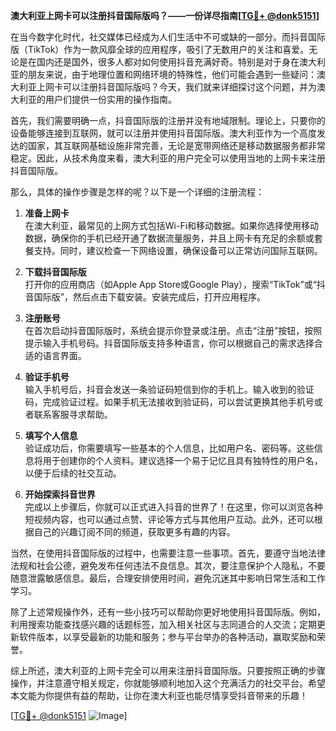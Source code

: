 **澳大利亚上网卡可以注册抖音国际版吗？——一份详尽指南[[TG💪+ @donk5151](https://t.me/s/donk5151)]**

在当今数字化时代，社交媒体已经成为人们生活中不可或缺的一部分。而抖音国际版（TikTok）作为一款风靡全球的应用程序，吸引了无数用户的关注和喜爱。无论是在国内还是国外，很多人都对如何使用抖音充满好奇。特别是对于身在澳大利亚的朋友来说，由于地理位置和网络环境的特殊性，他们可能会遇到一些疑问：澳大利亚上网卡可以注册抖音国际版吗？今天，我们就来详细探讨这个问题，并为澳大利亚的用户们提供一份实用的操作指南。

首先，我们需要明确一点，抖音国际版的注册并没有地域限制。理论上，只要你的设备能够连接到互联网，就可以注册并使用抖音国际版。澳大利亚作为一个高度发达的国家，其互联网基础设施非常完善，无论是宽带网络还是移动数据服务都非常稳定。因此，从技术角度来看，澳大利亚的用户完全可以使用当地的上网卡来注册抖音国际版。

那么，具体的操作步骤是怎样的呢？以下是一个详细的注册流程：

1. **准备上网卡**  
   在澳大利亚，最常见的上网方式包括Wi-Fi和移动数据。如果你选择使用移动数据，确保你的手机已经开通了数据流量服务，并且上网卡有充足的余额或套餐支持。同时，建议检查一下网络设置，确保设备可以正常访问国际互联网。

2. **下载抖音国际版**  
   打开你的应用商店（如Apple App Store或Google Play），搜索“TikTok”或“抖音国际版”，然后点击下载安装。安装完成后，打开应用程序。

3. **注册账号**  
   在首次启动抖音国际版时，系统会提示你登录或注册。点击“注册”按钮，按照提示输入手机号码。抖音国际版支持多种语言，你可以根据自己的需求选择合适的语言界面。

4. **验证手机号**  
   输入手机号后，抖音会发送一条验证码短信到你的手机上。输入收到的验证码，完成验证过程。如果手机无法接收到验证码，可以尝试更换其他手机号或者联系客服寻求帮助。

5. **填写个人信息**  
   验证成功后，你需要填写一些基本的个人信息，比如用户名、密码等。这些信息将用于创建你的个人资料。建议选择一个易于记忆且具有独特性的用户名，以便于后续的社交互动。

6. **开始探索抖音世界**  
   完成以上步骤后，你就可以正式进入抖音的世界了！在这里，你可以浏览各种短视频内容，也可以通过点赞、评论等方式与其他用户互动。此外，还可以根据自己的兴趣订阅不同的频道，获取更多有趣的内容。

当然，在使用抖音国际版的过程中，也需要注意一些事项。首先，要遵守当地法律法规和社会公德，避免发布任何违法不良信息。其次，要注意保护个人隐私，不要随意泄露敏感信息。最后，合理安排使用时间，避免沉迷其中影响日常生活和工作学习。

除了上述常规操作外，还有一些小技巧可以帮助你更好地使用抖音国际版。例如，利用搜索功能查找感兴趣的话题标签，加入相关社区与志同道合的人交流；定期更新软件版本，以享受最新的功能和服务；参与平台举办的各种活动，赢取奖励和荣誉。

综上所述，澳大利亚的上网卡完全可以用来注册抖音国际版。只要按照正确的步骤操作，并注意遵守相关规定，你就能够顺利地加入这个充满活力的社交平台。希望本文能为你提供有益的帮助，让你在澳大利亚也能尽情享受抖音带来的乐趣！

[[TG💪+ @donk5151](https://t.me/s/donk5151) ![Image](https://i.postimg.cc/rwNCRYN7/Snipaste-2025-04-30-17-27-05.png)]